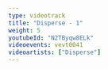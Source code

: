 ```yaml
---
type: videotrack
title: "Disperse - 1"
weight: 5
youtubeId: "N2TByqw8ELk"
videoevents: vevt0041
videoartists: ["Disperse"]
---
```

